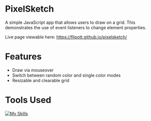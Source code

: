 # PixelSketch

A simple JavaScript app that allows users to draw on a grid. This demonstrates the use of event listeners to change element properties. 

Live page viewable here: https://flipott.github.io/pixelsketch/

# Features
- Draw via mouseover
- Switch between random color and single color modes
- Resizable and clearable grid

# Tools Used
[![My Skills](https://skillicons.dev/icons?i=html,css,js)](https://skillicons.dev)
